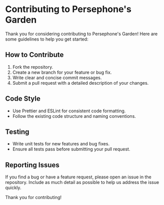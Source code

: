 # Contributing to Persephone's Garden

Thank you for considering contributing to Persephone's Garden! Here are some guidelines to help you get started:

## How to Contribute

1. Fork the repository.
2. Create a new branch for your feature or bug fix.
3. Write clear and concise commit messages.
4. Submit a pull request with a detailed description of your changes.

## Code Style

- Use Prettier and ESLint for consistent code formatting.
- Follow the existing code structure and naming conventions.

## Testing

- Write unit tests for new features and bug fixes.
- Ensure all tests pass before submitting your pull request.

## Reporting Issues

If you find a bug or have a feature request, please open an issue in the repository. Include as much detail as possible to help us address the issue quickly.

Thank you for contributing!
